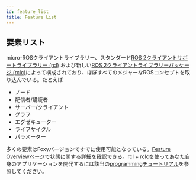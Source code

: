 ```yaml
---
id: feature_list
title: Feature List
---
```


## **要素リスト**

micro-ROSクライアントライブラリー、スタンダード[ROS 2クライアントサポートライブラリー (rcl)](https://github.com/ros2/rcl/) および新しい[ROS 2クライアントライブラリーパッケージ (rclc)](https://github.com/ros2/rclc/)によって構成されており、ほぼすべてのメジャーなROSコンセプトを取り込んでいる。たとえば

* ノード
* 配信者/購読者
* サーバー/クライアント
* グラフ
* エグゼキューター
* ライフサイクル
* パラメーター

多くの要素はFoxyバージョンですでに使用可能となっている。[Feature Overviewページ](https://micro.ros.org/docs/overview/features/)で状態に関する詳細を確認できる。rcl + rclcを使ってあなた自身のアプリケーションを開発するには該当の[programmingチュートリアル](https://micro.ros.org/docs/tutorials/programming_rcl_rclc/overview/)を参照してください。